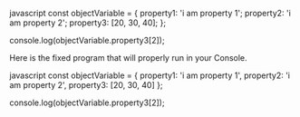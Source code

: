javascript
const objectVariable = {
  property1: 'i am property 1';
  property2: 'i am property 2';
  property3: [20, 30, 40];
};

console.log(objectVariable.property3[2]);


Here is the fixed program that will properly run in your Console.

javascript
const objectVariable = {
  property1: 'i am property 1',
  property2: 'i am property 2',
  property3: [20, 30, 40]
};

console.log(objectVariable.property3[2]);

